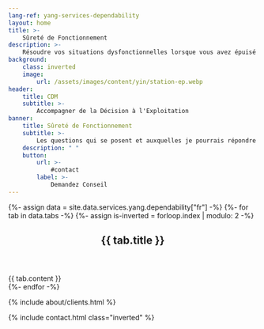 ```yaml
---
lang-ref: yang-services-dependability
layout: home
title: >-
    Sûreté de Fonctionnement
description: >-
    Résoudre vos situations dysfonctionnelles lorsque vous avez épuisé vos ressources courantes sans succès, et maîtriser les risques de votre organisation ainsi que les axes FMDS de vos moyens, est ma valeur ajoutée à votre business intégrant optimisation de la politique de maintenance.
background:
    class: inverted
    image:
        url: /assets/images/content/yin/station-ep.webp
header:
    title: CDM
    subtitle: >-
        Accompagner de la Décision à l'Exploitation
banner:
    title: Sûreté de Fonctionnement
    subtitle: >-
        Les questions qui se posent et auxquelles je pourrais répondre
    description: " "
    button:
        url: >-
            #contact
        label: >-
            Demandez Conseil
---
```


{%- assign data = site.data.services.yang.dependability["fr"] -%}
{%- for tab in data.tabs -%}
{%- assign is-inverted = forloop.index | modulo: 2 -%}
<section id="{{ tab.id }}" {% if is-inverted == 0 %}class="inverted"{% endif %}>
    <header class="major">
        <h2>{{ tab.title }}</h2>
    </header>
    {{ tab.content }}
</section>
{%- endfor -%}

{% include about/clients.html %}

{% include contact.html class="inverted" %}
